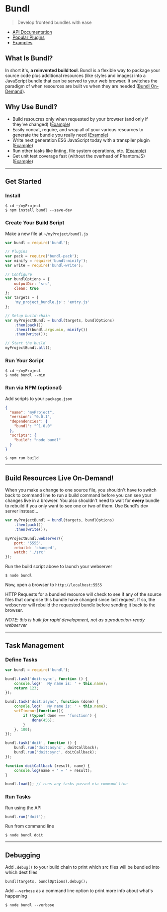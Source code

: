 # Bundl
> Develop frontend bundles with ease
* [API Documentation](https://github.com/seebigs/bundl/wiki/API-Documentation)
* [Popular Plugins](https://github.com/seebigs/bundl/wiki/Popular-Plugins)
* [Examples](https://github.com/seebigs/bundl/wiki/Examples)

## What Is Bundl?
In short it's, **a reinvented build tool**. Bundl is a flexible way to package your source code plus additional resources (like styles and images) into a JavaScript bundle that can be served to your web browser. It switches the paradigm of when resources are built vs when they are needed ([Bundl On-Demand](https://github.com/seebigs/bundl#build-resources-live-on-demand)).

## Why Use Bundl?
* Build resoucres only when requested by your browser (and only if they've changed) ([Example](https://github.com/seebigs/bundl/wiki/Examples))
* Easily concat, require, and wrap all of your various resources to generate the bundle you really need ([Example](https://github.com/seebigs/bundl/wiki/Examples))
* Write next generation ES6 JavaScript today with a transpiler plugin ([Example](https://github.com/seebigs/bundl/wiki/Examples))
* Run other tasks like linting, file system operations, etc. ([Example](https://github.com/seebigs/bundl/wiki/Examples))
* Get unit test coverage fast (without the overhead of PhantomJS) ([Example](https://github.com/seebigs/bundl/wiki/Examples))

---
## Get Started

### Install
```
$ cd ~/myProject
$ npm install bundl --save-dev
```

### Create Your Build Script
Make a new file at `~/myProject/bundl.js`
```js
var bundl = require('bundl');

// Plugins
var pack = require('bundl-pack');
var minify = require('bundl-minify');
var write = require('bundl-write');

// Configure
var bundlOptions = {
    outputDir: 'src',
    clean: true
};
var targets = {
    'my_project_bundle.js': 'entry.js'
};

// Setup build-chain
var myProjectBundl = bundl(targets, bundlOptions)
    .then(pack())
    .thenif(bundl.args.min, minify())
    .then(write());

// Start the build
myProjectBundl.all();
```

### Run Your Script
```
$ cd ~/myProject
$ node bundl --min
```

### Run via NPM (optional)
Add scripts to your `package.json`
```json
{
  "name": "myProject",
  "version": "0.0.1",
  "dependencies": {
    "bundl": "^1.0.0"
  },
  "scripts": {
    "build": "node bundl"
  }
}
```
```
$ npm run build
```

---
## Build Resources Live On-Demand!

When you make a change to one source file, you shouldn't have to switch back to command line to run a build command before you can see your changes live in a browser. You also shouldn't need to wait for **every** bundle to rebuild if you only want to see one or two of them. Use Bundl's dev server instead...
```js
var myProjectBundl = bundl(targets, bundlOptions)
    .then(pack())
    .then(write());

myProjectBundl.webserver({
    port: '5555',
    rebuild: 'changed',
    watch: './src'
});
```
Run the build script above to launch your webserver
```
$ node bundl
```
Now, open a browser to `http://localhost:5555`

HTTP Requests for a bundled resource will check to see if any of the source files that comprise this bundle have changed since last request. If so, the webserver will rebuild the requested bundle before sending it back to the browser.

*NOTE: this is built for rapid development, not as a production-ready webserver*

---
## Task Management

### Define Tasks
```js
var bundl = require('bundl');

bundl.task('doit:sync', function () {
    console.log('  My name is: ' + this.name);
    return 123;
});

bundl.task('doit:async', function (done) {
    console.log('  My name is: ' + this.name);
    setTimeout(function(){
        if (typeof done === 'function') {
            done(456);
        }
    }, 100);
});

bundl.task('doit', function () {
    bundl.run('doit:async', doitCallback);
    bundl.run('doit:sync', doitCallback);
});

function doitCallback (result, name) {
    console.log(name + ' = ' + result);
}

bundl.load(); // runs any tasks passed via command line
```

### Run Tasks
Run using the API
```js
bundl.run('doit');
```
Run from command line
```
$ node bundl doit
```

---
## Debugging
Add `.debug()` to your build chain to print which src files will be bundled into which dest files
```
bundl(targets, bundlOptions).debug();
```
Add `--verbose` as a command line option to print more info about what's happening
```
$ node bundl --verbose
```
